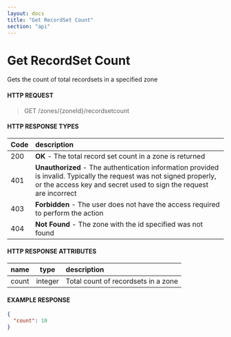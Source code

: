 ```yaml
---
layout: docs
title: "Get RecordSet Count"
section: "api"
---
```


# Get RecordSet Count

Gets the count of total recordsets in a specified zone

#### HTTP REQUEST

> GET /zones/{zoneId}/recordsetcount

#### HTTP RESPONSE TYPES

Code          | description |
 ------------ | :---------- |
200           | **OK** - The total record set count in a zone  is returned |
401           | **Unauthorized** - The authentication information provided is invalid.  Typically the request was not signed properly, or the access key and secret used to sign the request are incorrect |
403           | **Forbidden** - The user does not have the access required to perform the action |
404           | **Not Found** -  The zone with the id specified was not found |

#### HTTP RESPONSE ATTRIBUTES

name          | type          | description |
 ------------ | ------------- | :---------- |
count         | integer       | Total count of recordsets in a zone |

#### EXAMPLE RESPONSE

```json
{
  "count": 10
}
```
